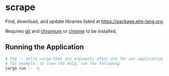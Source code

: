 # scrape

Find, download, and update libraries listed at https://package.elm-lang.org.

Requires [git](https://git-scm.com/) and
[chromium](https://www.chromium.org/) or 
[chrome](https://www.google.com/chrome/) to be installed.

## Running the Application

```bash
# the -- tells cargo that any arguments after are for our application
# for example, to view the help, run the following
cargo run -- -h
```
